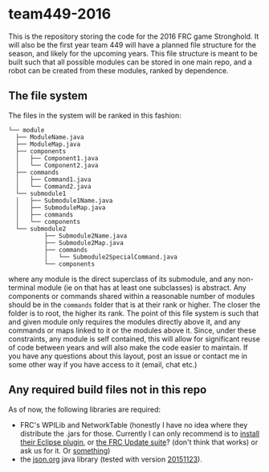 # team449-2016

  This is the repository storing the code for the 2016 FRC game Stronghold. It will also be the first year team 449 will have a planned file structure for the season, and likely for the upcoming years. This file structure is meant to be built such that all possible modules can be stored in one main repo, and a robot can be created from these modules, ranked by dependence.

## The file system
  
  The files in the system will be ranked in this fashion:
  ```
  └── module                     
    ├── ModuleName.java          
    ├── ModuleMap.java                        
    ├── components                        
    │   ├── Component1.java         
    │   └── Component2.java   
    ├── commands
    │   ├── Command1.java   
    │   └── Command2.java   
    └── submodule1                             
    │   ├── Submodule1Name.java                 
    │   ├── SubmoduleMap.java           
    │   ├── commands                      
    │   └── components                    
    └── submodule2                          
            ├── Submodule2Name.java         
            ├── Submodule2Map.java   
            ├── commands   
            │   └── Submodule2SpecialCommand.java 
            └── components                
  ```
  where any module is the direct superclass of its submodule, and any non-terminal module (ie on that has at least one subclasses) is abstract. Any components or commands shared within a reasonable number of modules should be in the `commands` folder that is at their rank or higher. The closer the folder is to root, the higher its rank.
  The point of this file system is such that and given module only requires the modules directly above it, and any commands or maps linked to it or the modules above it. Since, under these constraints, any module is self contained, this will allow for significant reuse of code between years and will also make the code easier to maintain. 
  If you have any questions about this layout, post an issue or contact me in some other way if you have access to it (email, chat etc.)


## Any required build files not in this repo
  As of now, the following libraries are required:
   - FRC's WPILib and NetworkTable (honestly I have no idea where they distribute the .jars for those. Currently I can only recommend is to [install their Eclipse plugin](https://wpilib.screenstepslive.com/s/4485/m/13809/l/145002-installing-eclipse-c-java), or [the FRC Update suite](https://wpilib.screenstepslive.com/s/4485/m/13809/l/144150-installing-the-frc-2016-update-suite-all-languages)? (don't think that works) or ask us for it. Or [something](https://wpilib.screenstepslive.com/s/4485/m/13809))
   - the [json.org](http://json.org/) java library (tested with version [20151123](http://mvnrepository.com/artifact/org.json/json/20151123)).
